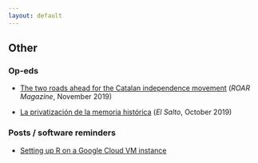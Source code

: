 ```yaml
---
layout: default
---
```


## Other

### Op-eds

- [The two roads ahead for the Catalan independence movement](https://roarmag.org/essays/two-roads-catalan-independence-movement/) (*ROAR Magazine*, November 2019)

- [La privatización de la memoria histórica](https://www.elsaltodiario.com/laplaza/privatizacion-memoria-historica) (*El Salto*, October 2019)

### Posts / software reminders

- [Setting up R on a Google Cloud VM instance](./post_R_google_cloud.md)
